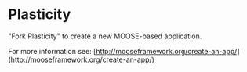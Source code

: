 Plasticity
=====

"Fork Plasticity" to create a new MOOSE-based application.

For more information see: [http://mooseframework.org/create-an-app/](http://mooseframework.org/create-an-app/)
